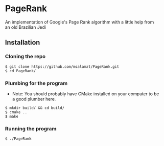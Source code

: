 # PageRank

An implementation of Google's Page Rank algorithm with a little help from an old Brazilian Jedi

## Installation

### Cloning the repo

```shell
$ git clone https://github.com/msalamat/PageRank.git
$ cd PageRank/
```

### Plumbing for the program

- Note: You should probably have CMake installed on your computer to be a good plumber here.

```shell
$ mkdir build/ && cd build/
$ cmake ..
$ make
```

### Running the program

```shell
$ ./PageRank
```
